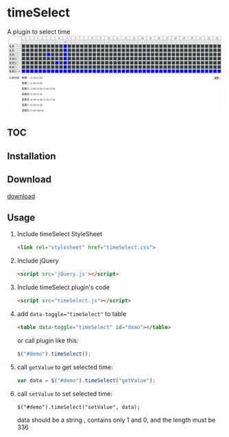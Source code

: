 # timeSelect
A plugin to select time 
![preview](https://github.com/nummy/timeSelect/blob/master/doc/img/demo.png)

## TOC

## Installation

## Download
[download](https://github.com/nummy/timeSelect/archive/master.zip)

## Usage

1. Include timeSelect StyleSheet

   ```html
   <link rel="stylesheet" href="timeSelect.css">
   ```

2. Include jQuery

   ```html
   <script src='jQuery.js'></script>
   ```

3. Include timeSelect plugin's code

   ```html
   <script src="timeSelect.js"></script>
   ```

4. add `data-toggle="timeSelect"` to table

   ```html
   <table data-toggle="timeSelect" id="demo"></table>
   ```

   or call plugin like this:

   ```javascript
   $("#demo").timeSelect();
   ```

5. call `getValue` to get selected time:

   ```javascript
   var data = $("#demo").timeSelect("getValue");
   ```

6. call `setValue` to set selected time:

   ```
   $("#demo").timeSelect("setValue", data);
   ```

   data should be a string , contains only 1 and 0, and the length must be 336 